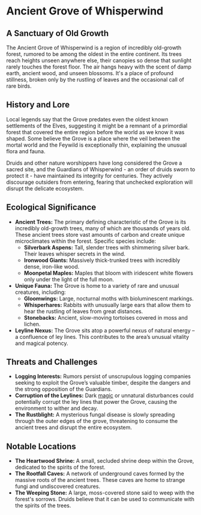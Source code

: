 # Ancient Grove of Whisperwind

## A Sanctuary of Old Growth

The Ancient Grove of Whisperwind is a region of incredibly old-growth forest, rumored to be among the oldest in the entire continent. Its trees reach heights unseen anywhere else, their canopies so dense that sunlight rarely touches the forest floor. The air hangs heavy with the scent of damp earth, ancient wood, and unseen blossoms. It's a place of profound stillness, broken only by the rustling of leaves and the occasional call of rare birds.

## History and Lore

Local legends say that the Grove predates even the oldest known settlements of the Elves, suggesting it might be a remnant of a primordial forest that covered the entire region before the world as we know it was shaped. Some believe the Grove is a place where the veil between the mortal world and the Feywild is exceptionally thin, explaining the unusual flora and fauna.

Druids and other nature worshippers have long considered the Grove a sacred site, and the Guardians of Whisperwind - an order of druids sworn to protect it - have maintained its integrity for centuries. They actively discourage outsiders from entering, fearing that unchecked exploration will disrupt the delicate ecosystem.

## Ecological Significance

*   **Ancient Trees:** The primary defining characteristic of the Grove is its incredibly old-growth trees, many of which are thousands of years old. These ancient trees store vast amounts of carbon and create unique microclimates within the forest. Specific species include: 
    *   **Silverbark Aspens:** Tall, slender trees with shimmering silver bark. Their leaves whisper secrets in the wind.
    *   **Ironwood Giants:** Massively thick-trunked trees with incredibly dense, iron-like wood. 
    *   **Moonpetal Maples:** Maples that bloom with iridescent white flowers only under the light of the full moon.
*   **Unique Fauna:** The Grove is home to a variety of rare and unusual creatures, including:
    *   **Gloomwings:** Large, nocturnal moths with bioluminescent markings.
    *   **Whisperhares:** Rabbits with unusually large ears that allow them to hear the rustling of leaves from great distances.
    *   **Stonebacks:** Ancient, slow-moving tortoises covered in moss and lichen.
*   **Leyline Nexus:** The Grove sits atop a powerful nexus of natural energy – a confluence of ley lines.  This contributes to the area’s unusual vitality and magical potency. 

## Threats and Challenges

*   **Logging Interests:** Rumors persist of unscrupulous logging companies seeking to exploit the Grove’s valuable timber, despite the dangers and the strong opposition of the Guardians. 
*   **Corruption of the Leylines:** Dark [magic](/structure/mechanic/magic.md) or unnatural disturbances could potentially corrupt the ley lines that power the Grove, causing the environment to wither and decay.
*   **The Rustblight:** A mysterious fungal disease is slowly spreading through the outer edges of the grove, threatening to consume the ancient trees and disrupt the entire ecosystem.

## Notable Locations

*   **The Heartwood Shrine:** A small, secluded shrine deep within the Grove, dedicated to the spirits of the forest. 
*   **The Rootfall Caves:** A network of underground caves formed by the massive roots of the ancient trees. These caves are home to strange fungi and undiscovered creatures.
*   **The Weeping Stone:** A large, moss-covered stone said to weep with the forest's sorrows.  Druids believe that it can be used to communicate with the spirits of the trees.
